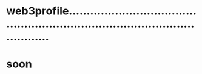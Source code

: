 # web3profile.....................................................................................................
# soon
